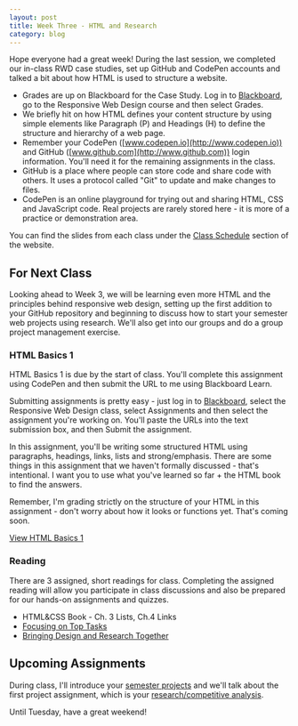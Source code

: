 ```yaml
---
layout: post
title: Week Three - HTML and Research
category: blog
---
```


Hope everyone had a great week!  During the last session, we completed our in-class RWD case studies, set up GitHub and CodePen accounts and talked a bit about how HTML is used to structure a website.  

* Grades are up on Blackboard for the Case Study.  Log in to [Blackboard](http://learn.kent.edu), go to the Responsive Web Design course and then select Grades.
* We briefly hit on how HTML defines your content structure by using simple elements like Paragraph (P) and Headings (H) to define the structure and hierarchy of a web page.
* Remember your CodePen ([www.codepen.io](http://www.codepen.io)) and GitHub ([www.github.com](http://www.github.com)) login information.  You'll need it for the remaining assignments in the class.
* GitHub is a place where people can store code and share code with others.  It uses a protocol called "Git" to update and make changes to files.
* CodePen is an online playground for trying out and sharing HTML, CSS and JavaScript code.  Real projects are rarely stored here - it is more of a practice or demonstration area.

You can find the slides from each class under the [Class Schedule](http://rwdkent.com/class/schedule/) section of the website.

## For Next Class

Looking ahead to Week 3, we will be learning even more HTML and the principles behind responsive web design, setting up the first addition to your GitHub repository and beginning to discuss how to start your semester web projects using research.  We'll also get into our groups and do a group project management exercise.

### HTML Basics 1

HTML Basics 1 is due by the start of class.  You'll complete this assignment using CodePen and then submit the URL to me using Blackboard Learn.  

Submitting assignments is pretty easy - just log in to [Blackboard](http://learn.kent.edu), select the Responsive Web Design class, select Assignments and then select the assignment you're working on.  You'll paste the URLs into the text submission box, and then Submit the assignment.

In this assignment, you'll be writing some structured HTML using paragraphs, headings, links, lists and strong/emphasis.  There are some things in this assignment that we haven't formally discussed - that's intentional.  I want you to use what you've learned so far + the HTML book to find the answers.

Remember, I'm grading strictly on the structure of your HTML in this assignment - don't worry about how it looks or functions yet.  That's coming soon.

<a class="button small" href="http://rwdkent.com/class/assignments/html/)">View HTML Basics 1</a>

### Reading

There are 3 assigned, short readings for class.  Completing the assigned reading will allow you participate in class discussions and also be prepared for our hands-on assignments and quizzes.

* HTML&CSS Book - Ch. 3 Lists, Ch.4 Links
* [Focusing on Top Tasks](http://alistapart.com/article/what-really-matters-focusing-on-top-tasks)
* [Bringing Design and Research Together](https://24ways.org/2013/bringing-design-and-research-closer-together/)

## Upcoming Assignments

During class, I'll introduce your [semester projects](http://rwdkent.com/class/assignments/project-summary.html) and we'll talk about the first project assignment, which is your [research/competitive analysis](http://rwdkent.com/class/assignments/research).

Until Tuesday, have a great weekend!
